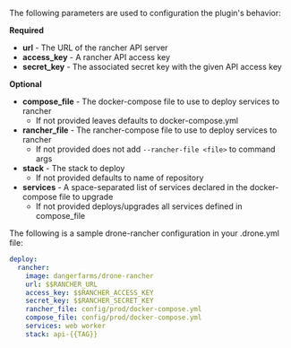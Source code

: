 

The following parameters are used to configuration the plugin's behavior:

**Required**
* **url** - The URL of the rancher API server
* **access_key** - A rancher API access key
* **secret_key** - The associated secret key with the given API access key

**Optional**
* **compose_file** - The docker-compose file to use to deploy services to rancher
  * If not provided leaves defaults to docker-compose.yml
* **rancher_file** - The rancher-compose file to use to deploy services to rancher
  * If not provided does not add `--rancher-file <file>` to command args
* **stack** - The stack to deploy
  * If not provided defaults to name of repository
* **services** - A space-separated list of services declared in the docker-compose file to upgrade
  * If not provided deploys/upgrades all services defined in compose_file


The following is a sample drone-rancher configuration in your 
.drone.yml file:

```yaml
deploy:
  rancher:
    image: dangerfarms/drone-rancher
    url: $$RANCHER_URL
    access_key: $$RANCHER_ACCESS_KEY
    secret_key: $$RANCHER_SECRET_KEY
    rancher_file: config/prod/docker-compose.yml
    compose_file: config/prod/docker-compose.yml
    services: web worker
    stack: api-{{TAG}}
```
